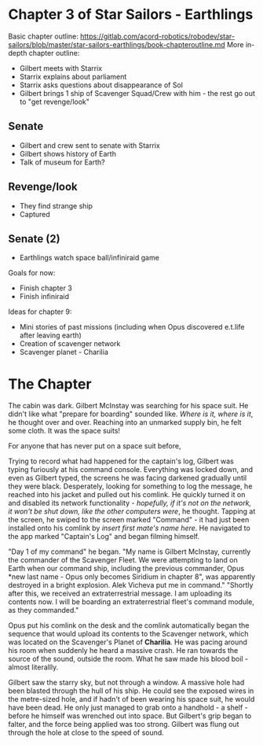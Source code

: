 # Chapter 3 of Star Sailors - Earthlings

Basic chapter outline: https://gitlab.com/acord-robotics/robodev/star-sailors/blob/master/star-sailors-earthlings/book-chapteroutline.md
More in-depth chapter outline:

* Gilbert meets with Starrix
* Starrix explains about parliament
* Starrix asks questions about disappearance of Sol
* Gilbert brings 1 ship of Scavenger Squad/Crew with him - the rest go out to "get revenge/look"

## Senate
* Gilbert and crew sent to senate with Starrix
* Gilbert shows history of Earth
* Talk of museum for Earth?

## Revenge/look
* They find strange ship
* Captured

## Senate (2)
* Earthlings watch space ball/infiniraid game

Goals for now:

* Finish chapter 3
* Finish infiniraid

Ideas for chapter 9:
* Mini stories of past missions (including when Opus discovered e.t.life after leaving earth)
* Creation of scavenger network
* Scavenger planet - Charilia

# The Chapter
The cabin was dark. Gilbert McInstay was searching for his space suit. He didn't like what "prepare for boarding" sounded like. *Where is it, where is it*, he thought over and over. Reaching into an unmarked supply bin, he felt some cloth. It was the space suits! 

For anyone that has never put on a space suit before,

Trying to record what had happened for the captain's log, Gilbert was typing furiously at his command console. Everything was locked down, and even as Gilbert typed, the screens he was facing darkened gradually until they were black.
Desperately, looking for something to log the message, he reached into his jacket and pulled out his comlink. He quickly turned it on and disabled its network functionality - *hopefully, if it's not on the network, it won't be shut down, like the other computers were*, he thought. Tapping at the screen, he swiped to the screen marked "Command" - it had just been installed onto his comlink by *insert first mate's name here*. He navigated to the app marked "Captain's Log" and began filming himself.

"Day 1 of my command" he began. "My name is Gilbert McInstay, currently the commander of the Scavenger Fleet. We were attempting to land on Earth when our command ship, including the previous commander, Opus *new last name - Opus only becomes Siridium in chapter 8", was apparently destroyed in a bright explosion. Alek Vicheva put me in command."
"Shortly after this, we received an extraterrestrial message. I am uploading its contents now. I will be boarding an extraterrestrial fleet's command module, as they commanded."

Opus put his comlink on the desk and the comlink automatically began the sequence that would upload its contents to the Scavenger network, which was located on the Scavenger's Planet of __Charilia__. He was pacing around his room when suddenly he heard a massive crash. He ran towards the source of the sound, outside the room. What he saw made his blood boil - almost literallly. 

Gilbert saw the starry sky, but not through a window. A massive hole had been blasted through the hull of his ship. He could see the exposed wires in the metre-sized hole, and if hadn't of  been wearing his space suit, he would have been dead. He only just managed to grab onto a handhold - a shelf - before he himself was wrenched out into space. But Gilbert's grip began to falter, and the force being applied was too strong. Gilbert was flung out through the hole at close to the speed of sound.